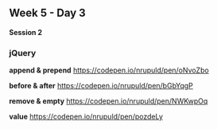 ## Week 5 - Day 3

**Session 2**

### jQuery

**append & prepend**
https://codepen.io/nrupuld/pen/oNvoZbo

**before & after**
https://codepen.io/nrupuld/pen/bGbYqgP

**remove & empty**
https://codepen.io/nrupuld/pen/NWKwpOq

**value**
https://codepen.io/nrupuld/pen/pozdeLy